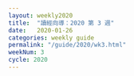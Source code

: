 ```yaml
---
layout: weekly2020
title:  "讀經向導：2020 第 3 週"
date:   2020-01-26
categories: weekly guide
permalink: "/guide/2020/wk3.html"
weekNum: 3
cycle: 2020
---
```

